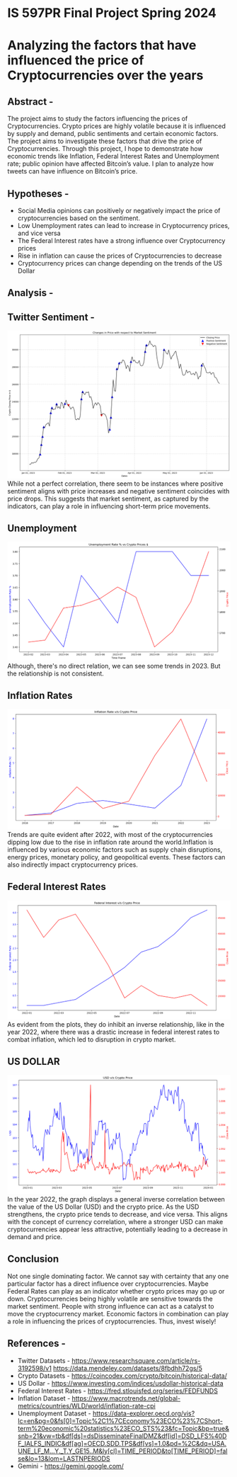 # IS 597PR Final Project Spring 2024
# Analyzing the factors that have influenced the price of Cryptocurrencies over the years


## Abstract -

The project aims to study the factors influencing the prices of Cryptocurrencies. 
Crypto prices are highly volatile because it is influenced by supply and demand, public sentiments and certain 
economic factors. The project aims to investigate these factors that drive the price of Cryptocurrencies.
Through this project, I hope to demonstrate how economic trends like Inflation, Federal Interest Rates and 
Unemployment rate; public opinion have affected Bitcoin’s value. I plan to analyze how tweets can have 
influence on Bitcoin’s price.

## Hypotheses -

*  Social Media opinions can positively or negatively impact the price of cryptocurrencies based on the sentiment.
*  Low Unemployment rates can lead to increase in Cryptocurrency prices, and vice versa
*  The Federal Interest rates have a strong influence over Cryptocurrency prices
*  Rise in inflation can cause the prices of Cryptocurrencies to decrease
*  Cryptocurrency prices can change depending on the trends of the US Dollar


## Analysis - 

## Twitter Sentiment -
![img_1.png](img_1.png)
While not a perfect correlation, there seem to be instances where positive sentiment aligns with price increases and negative sentiment coincides with price drops. This suggests that market sentiment, as captured by the indicators, can play a role in influencing short-term price movements.

## Unemployment
![img_2.png](img_2.png)
Although, there's no direct relation, we can see some trends in 2023. But the relationship is not consistent.

## Inflation Rates
![img_3.png](img_3.png)
Trends are quite evident after 2022, with most of the cryptocurrencies dipping low due to the rise in inflation rate around the world.Inflation is influenced by various economic factors such as supply chain disruptions, energy prices, monetary policy, and geopolitical events. These factors can also indirectly impact cryptocurrency prices.

## Federal Interest Rates
![img_4.png](img_4.png)
As evident from the plots, they do inhibit an inverse relationship, like in the year 2022, where there was a drastic increase in federal interest rates to combat inflation, which led to disruption in crypto market.

## US DOLLAR
![img_5.png](img_5.png)
In the year 2022, the graph displays a general inverse correlation between the value of the US Dollar (USD) and the crypto price. As the USD strengthens, the crypto price tends to decrease, and vice versa. This aligns with the concept of currency correlation, where a stronger USD can make cryptocurrencies appear less attractive, potentially leading to a decrease in demand and price.

## Conclusion
Not one single dominating factor. We cannot say with certainty that any one particular factor has a direct influence over cryptocurrencies. Maybe Federal Rates can play as an indicator whether crypto prices may go up or down. Cryptocurrencies being highly volatile are sensitive towards the market sentiment. People with strong influence can act as a catalyst to move the cryptocurrency market. Economic factors in combination can play a role in influencing the prices of cryptocurrencies.
Thus, invest wisely!



## References -

*  Twitter Datasets - https://www.researchsquare.com/article/rs-3192598/v1
                      https://data.mendeley.com/datasets/8fbdhh72gs/5
*  Crypto Datasets - https://coincodex.com/crypto/bitcoin/historical-data/
*  US Dollar - https://www.investing.com/indices/usdollar-historical-data
*  Federal Interest Rates - https://fred.stlouisfed.org/series/FEDFUNDS
*  Inflation Dataset - https://www.macrotrends.net/global-metrics/countries/WLD/world/inflation-rate-cpi
*  Unemployment Dataset - https://data-explorer.oecd.org/vis?lc=en&pg=0&fs[0]=Topic%2C1%7CEconomy%23ECO%23%7CShort-term%20economic%20statistics%23ECO_STS%23&fc=Topic&bp=true&snb=21&vw=tb&df[ds]=dsDisseminateFinalDMZ&df[id]=DSD_LFS%40DF_IALFS_INDIC&df[ag]=OECD.SDD.TPS&df[vs]=1.0&pd=%2C&dq=USA.UNE_LF_M...Y._T.Y_GE15..M&ly[cl]=TIME_PERIOD&to[TIME_PERIOD]=false&lo=13&lom=LASTNPERIODS
*  Gemini - https://gemini.google.com/